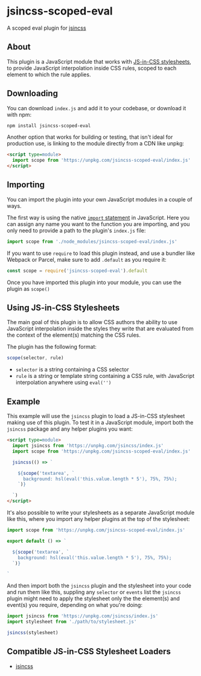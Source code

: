 # jsincss-scoped-eval

A scoped eval plugin for [jsincss](https://github.com/tomhodgins/jsincss)

## About

This plugin is a JavaScript module that works with [JS-in-CSS stylesheets](https://responsive.style/theory/what-is-a-jic-stylesheet.html), to provide JavaScript interpolation inside CSS rules, scoped to each element to which the rule applies.

## Downloading

You can download `index.js` and add it to your codebase, or download it with npm:

```bash
npm install jsincss-scoped-eval
```

Another option that works for building or testing, that isn't ideal for production use, is linking to the module directly from a CDN like unpkg:

```html
<script type=module>
  import scope from 'https://unpkg.com/jsincss-scoped-eval/index.js'
</script>
```

## Importing

You can import the plugin into your own JavaScript modules in a couple of ways.

The first way is using the native [`import` statement](https://developer.mozilla.org/en-US/docs/Web/JavaScript/Reference/Statements/import) in JavaScript. Here you can assign any name you want to the function you are importing, and you only need to provide a path to the plugin's `index.js` file:

```js
import scope from './node_modules/jsincss-scoped-eval/index.js'
```

If you want to use `require` to load this plugin instead, and use a bundler like Webpack or Parcel, make sure to add `.default` as you require it:

```js
const scope = require('jsincss-scoped-eval').default
```

Once you have imported this plugin into your module, you can use the plugin as `scope()`

## Using JS-in-CSS Stylesheets

The main goal of this plugin is to allow CSS authors the ability to use JavaScript interpolation inside the styles they write that are evaluated from the context of the element(s) matching the CSS rules.

The plugin has the following format:

```js
scope(selector, rule)
```

- `selector` is a string containing a CSS selector
- `rule` is a string or template string containing a CSS rule, with JavaScript interpolation anywhere using `eval('')`

## Example

This example will use the `jsincss` plugin to load a JS-in-CSS stylesheet making use of this plugin. To test it in a JavaScript module, import both the `jsincss` package and any helper plugins you want:

```html
<script type=module>
  import jsincss from 'https://unpkg.com/jsincss/index.js'
  import scope from 'https://unpkg.com/jsincss-scoped-eval/index.js'

  jsincss(() => `

    ${scope('textarea', `
      background: hsl(eval('this.value.length * 5'), 75%, 75%);
    `)}

  `)
</script>
```

It's also possible to write your stylesheets as a separate JavaScript module like this, where you import any helper plugins at the top of the stylesheet:

```js
import scope from 'https://unpkg.com/jsincss-scoped-eval/index.js'

export default () => `

  ${scope('textarea', `
    background: hsl(eval('this.value.length * 5'), 75%, 75%);
  `)}

`
```

And then import both the `jsincss` plugin and the stylesheet into your code and run them like this, suppling any `selector` or `events` list the `jsincss` plugin might need to apply the stylesheet only the the element(s) and event(s) you require, depending on what you're doing:

```js
import jsincss from 'https://unpkg.com/jsincss/index.js'
import stylesheet from './path/to/stylesheet.js'

jsincss(stylesheet)
```

## Compatible JS-in-CSS Stylesheet Loaders

- [jsincss](https://github.com/tomhodgins/jsincss)